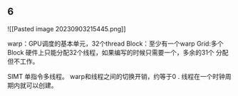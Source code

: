 ## 6
![[Pasted image 20230903215445.png]]


warp：GPU调度的基本单元，32个thread
Block：至少有一个warp
Grid:多个Block
硬件上只能分配32个线程，如果编写的时候只需要一个，多余的31个 分配 但不工作。

SIMT  单指令多线程。
warp和线程之间的切换开销，约等于0 .
线程在一个时钟周期内就可以创建。
